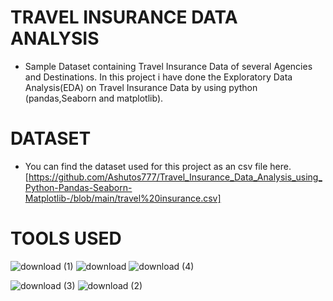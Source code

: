 # TRAVEL INSURANCE DATA ANALYSIS
* Sample Dataset containing Travel Insurance Data of several Agencies and Destinations. In this project i have done
    the Exploratory Data Analysis(EDA) on Travel Insurance Data by using python (pandas,Seaborn and matplotlib).
#  DATASET
* You can find the dataset used for this project as an csv file here. [https://github.com/Ashutos777/Travel_Insurance_Data_Analysis_using_Python-Pandas-Seaborn-Matplotlib-/blob/main/travel%20insurance.csv]

# TOOLS USED
 ![download (1)](https://user-images.githubusercontent.com/111995863/189417908-48e9980b-efde-4d67-b60d-e6a9404c2973.png)
 ![download](https://user-images.githubusercontent.com/111995863/189417978-6dd907b2-a16a-4cf0-a347-f12232e7b8ab.png)
 ![download (4)](https://user-images.githubusercontent.com/111995863/189420467-d6a0e563-e309-4de0-8f68-65018b5cea47.png)

 
 ![download (3)](https://user-images.githubusercontent.com/111995863/189418106-bfb7a2c9-b7e2-4b5c-8226-5a4c0a55319b.png)
![download (2)](https://user-images.githubusercontent.com/111995863/189418070-b06d07c9-7be1-4f7d-86d3-9e9670794bf6.png)
